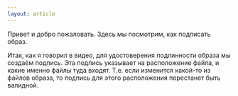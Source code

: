 ```yaml
---
layout: article
---
```


Привет и добро пожаловать. Здесь мы посмотрим, как подписать образ.

Итак, как я говорил в видео, для удостоверения подлинности образа мы создаём подпись. Эта подпись указывает на расположение файла, и какие именно файлы туда входят. Т.е. если изменится какой-то из файлов образа, то подпись для этого расположения перестанет быть валидной.
